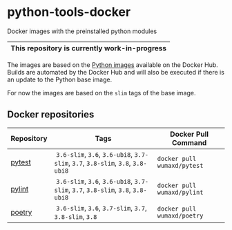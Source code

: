 # python-tools-docker

Docker images with the preinstalled python modules

| This repository is currently work-in-progress |
| --------------------------------------------- |

The images are based on the [Python images](https://hub.docker.com/_/python) available on the Docker Hub. Builds are automated by the Docker Hub and will also be executed if there is an update to the Python base image.

For now the images are based on the `slim` tags of the base image.

## Docker repositories

| Repository | Tags | Docker Pull Command |
| ---------- | ---- | ------------------- |
| [pytest](https://hub.docker.com/r/wumaxd/pytest) | `3.6-slim`, `3.6`, `3.6-ubi8`, `3.7-slim`, `3.7`, `3.8-slim`, `3.8`, `3.8-ubi8` | `docker pull wumaxd/pytest` |
| [pylint](https://hub.docker.com/r/wumaxd/pylint) | `3.6-slim`, `3.6`, `3.6-ubi8`, `3.7-slim`, `3.7`, `3.8-slim`, `3.8`, `3.8-ubi8` | `docker pull wumaxd/pylint` |
| [poetry](https://hub.docker.com/r/wumaxd/poetry) | `3.6-slim`, `3.6`, `3.7-slim`, `3.7`, `3.8-slim`, `3.8` | `docker pull wumaxd/poetry` |
